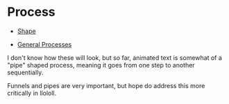 # Process

* [Shape](/docs/acktueli/shape)

* [General Processes](/docs/acktueli/notable-processes)
  
  
  

I don't know how these will look, but so far, animated text is somewhat of a "pipe" shaped process, meaning it goes from one step to another sequentially.

Funnels and pipes are very important, but hope do address this more critically in llololl.